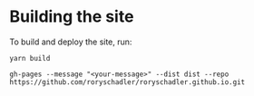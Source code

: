 # Building the site

To build and deploy the site, run:

```shell
yarn build

gh-pages --message "<your-message>" --dist dist --repo https://github.com/roryschadler/roryschadler.github.io.git
```
